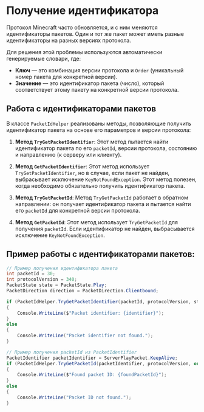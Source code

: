 # Получение идентификатора

Протокол Minecraft часто обновляется, и с ним меняются идентификаторы пакетов. Один и тот же пакет может иметь разные идентификаторы на разных версиях протокола.

Для решения этой проблемы используются автоматически генерируемые словари, где:

- **Ключ** — это комбинация версии протокола и `Order` (уникальный номер пакета для конкретной версии).
- **Значение** — это идентификатор пакета (число), который соответствует этому пакету на конкретной версии протокола.

## Работа с идентификаторами пакетов

В классе `PacketIdHelper` реализованы методы, позволяющие получить идентификатор пакета на основе его параметров и версии протокола:

1. **Метод `TryGetPacketIdentifier`**:
   Этот метод пытается найти идентификатор пакета по его `packetId`, версии протокола, состоянию и направлению (к серверу или клиенту).

2. **Метод `GetPacketIdentifier`**:
   Этот метод использует `TryGetPacketIdentifier`, но в случае, если пакет не найден, выбрасывает исключение `KeyNotFoundException`. Этот метод полезен, когда необходимо обязательно получить идентификатор пакета.

3. **Метод `TryGetPacketId`**:
   Метод `TryGetPacketId` работает в обратном направлении: он получает идентификатор пакета и пытается найти его `packetId` для конкретной версии протокола.

4. **Метод `GetPacketId`**:
   Этот метод использует `TryGetPacketId` для получения `packetId`. Если идентификатор не найден, выбрасывается исключение `KeyNotFoundException`.

## Пример работы с идентификаторами пакетов:

```C#
// Пример получения идентификатора пакета
int packetId = 30;
int protocolVersion = 340;
PacketState state = PacketState.Play;
PacketDirection direction = PacketDirection.Clientbound;

if (PacketIdHelper.TryGetPacketIdentifier(packetId, protocolVersion, state, direction, out var identifier))
{
    Console.WriteLine($"Packet identifier: {identifier}");
}
else
{
    Console.WriteLine("Packet identifier not found.");
}

// Пример получения packetId из PacketIdentifier
PacketIdentifier packetIdentifier = ServerPlayPacket.KeepAlive;
if (PacketIdHelper.TryGetPacketId(packetIdentifier, protocolVersion, out int foundPacketId))
{
    Console.WriteLine($"Found packet ID: {foundPacketId}");
}
else
{
    Console.WriteLine("Packet ID not found.");
}
```